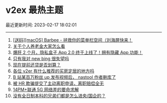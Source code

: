 # v2ex 最热主题

最近更新时间: 2023-02-17 18:02:01

--- 
1. [[送码][macOS] Barbee - 拯救你的菜单栏空间（刘海屏快来！](https://www.v2ex.com/t/916801) 
2. [关于个人养老金大家怎么看](https://www.v2ex.com/t/916854) 
3. [爆肝 2 个月，隐私盒子 App 2.0 终于上线了！拥有隐藏 App 功能！](https://www.v2ex.com/t/916821) 
4. [只有我对 new bing 很失望吗](https://www.v2ex.com/t/916804) 
5. [现在提前还贷是否划算？](https://www.v2ex.com/t/916834) 
6. [各位 v2er 有什么推荐的买房定居的地方吗](https://www.v2ex.com/t/916857) 
7. [B 站某百万粉丝 up 发布视频后， nastool 作者删库了](https://www.v2ex.com/t/916890) 
8. [被 HR 欺骗提交了主动离职申请，离职赔偿全无](https://www.v2ex.com/t/916814) 
9. [14PM+联通 5G 网络差的要命求解](https://www.v2ex.com/t/916845) 
10. [没有全日制本科的兄弟们都是怎么进央/国企的？](https://www.v2ex.com/t/916876) 
